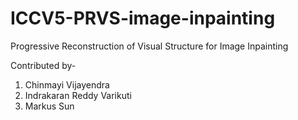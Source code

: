 # ICCV5-PRVS-image-inpainting

Progressive Reconstruction of Visual Structure for Image Inpainting

Contributed by-
  1. Chinmayi Vijayendra
  2. Indrakaran Reddy Varikuti
  3. Markus Sun
